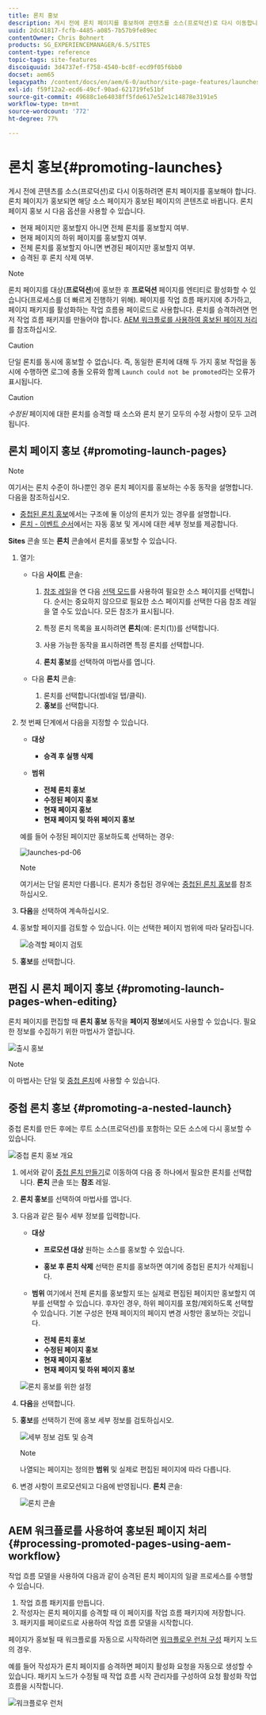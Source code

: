 ```yaml
---
title: 론치 홍보
description: 게시 전에 론치 페이지를 홍보하여 콘텐츠를 소스(프로덕션)로 다시 이동합니다.
uuid: 2dc41817-fcfb-4485-a085-7b57b9fe89ec
contentOwner: Chris Bohnert
products: SG_EXPERIENCEMANAGER/6.5/SITES
content-type: reference
topic-tags: site-features
discoiquuid: 3d4737ef-f758-4540-bc8f-ecd9f05f6bb0
docset: aem65
legacypath: /content/docs/en/aem/6-0/author/site-page-features/launches
exl-id: f59f12a2-ecd6-49cf-90ad-621719fe51bf
source-git-commit: 49688c1e64038ff5fde617e52e1c14878e3191e5
workflow-type: tm+mt
source-wordcount: '772'
ht-degree: 77%

---
```


# 론치 홍보{#promoting-launches}

게시 전에 콘텐츠를 소스(프로덕션)로 다시 이동하려면 론치 페이지를 홍보해야 합니다. 론치 페이지가 홍보되면 해당 소스 페이지가 홍보된 페이지의 콘텐츠로 바뀝니다. 론치 페이지 홍보 시 다음 옵션을 사용할 수 있습니다.

* 현재 페이지만 홍보할지 아니면 전체 론치를 홍보할지 여부.
* 현재 페이지의 하위 페이지를 홍보할지 여부.
* 전체 론치를 홍보할지 아니면 변경된 페이지만 홍보할지 여부.
* 승격된 후 론치 삭제 여부.

>[!NOTE]
>
>론치 페이지를 대상(**프로덕션**)에 홍보한 후 **프로덕션** 페이지를 엔티티로 활성화할 수 있습니다(프로세스를 더 빠르게 진행하기 위해). 페이지를 작업 흐름 패키지에 추가하고, 페이지 패키지를 활성화하는 작업 흐름용 페이로드로 사용합니다. 론치를 승격하려면 먼저 작업 흐름 패키지를 만들어야 합니다. [AEM 워크플로를 사용하여 홍보된 페이지 처리](#processing-promoted-pages-using-aem-workflow)를 참조하십시오.

>[!CAUTION]
>
>단일 론치를 동시에 홍보할 수 없습니다. 즉, 동일한 론치에 대해 두 가지 홍보 작업을 동시에 수행하면 로그에 충돌 오류와 함께 `Launch could not be promoted`라는 오류가 표시됩니다.

>[!CAUTION]
>
>*수정된* 페이지에 대한 론치를 승격할 때 소스와 론치 분기 모두의 수정 사항이 모두 고려됩니다.

## 론치 페이지 홍보 {#promoting-launch-pages}

>[!NOTE]
>
>여기서는 론치 수준이 하나뿐인 경우 론치 페이지를 홍보하는 수동 동작을 설명합니다. 다음을 참조하십시오.
>
>* [중첩된 론치 홍보](#promoting-a-nested-launch)에서는 구조에 둘 이상의 론치가 있는 경우를 설명합니다.
>* [론치 - 이벤트 순서](/help/sites-authoring/launches.md#launches-the-order-of-events)에서는 자동 홍보 및 게시에 대한 세부 정보를 제공합니다.
>

**Sites** 콘솔 또는 **론치** 콘솔에서 론치를 홍보할 수 있습니다.

1. 열기:

   * 다음 **사이트** 콘솔:

      1. [참조 레일](/help/sites-authoring/author-environment-tools.md#showingpagereferences)을 연 다음 [선택 모드](/help/sites-authoring/basic-handling.md)를 사용하여 필요한 소스 페이지를 선택합니다. 순서는 중요하지 않으므로 필요한 소스 페이지를 선택한 다음 참조 레일을 열 수도 있습니다. 모든 참조가 표시됩니다.

      1. 특정 론치 목록을 표시하려면 **론치**(예: 론치(1))를 선택합니다.
      1. 사용 가능한 동작을 표시하려면 특정 론치를 선택합니다.
      1. **론치 홍보**&#x200B;를 선택하여 마법사를 엽니다.

   * 다음 **론치** 콘솔:

      1. 론치를 선택합니다(썸네일 탭/클릭).
      1. **홍보**&#x200B;를 선택합니다.

1. 첫 번째 단계에서 다음을 지정할 수 있습니다.

   * **대상**

      * **승격 후 실행 삭제**

   * **범위**

      * **전체 론치 홍보**
      * **수정된 페이지 홍보**
      * **현재 페이지 홍보**
      * **현재 페이지 및 하위 페이지 홍보**

   예를 들어 수정된 페이지만 홍보하도록 선택하는 경우:

   ![launches-pd-06](assets/launches-pd-06.png)

   >[!NOTE]
   >
   >여기서는 단일 론치만 다룹니다. 론치가 중첩된 경우에는 [중첩된 론치 홍보](#promoting-a-nested-launch)를 참조하십시오.

1. **다음**&#x200B;을 선택하여 계속하십시오.
1. 홍보할 페이지를 검토할 수 있습니다. 이는 선택한 페이지 범위에 따라 달라집니다.

   ![승격할 페이지 검토](assets/chlimage_1-102.png)

1. **홍보**&#x200B;를 선택합니다.

## 편집 시 론치 페이지 홍보 {#promoting-launch-pages-when-editing}

론치 페이지를 편집할 때 **론치 홍보** 동작을 **페이지 정보**&#x200B;에서도 사용할 수 있습니다. 필요한 정보를 수집하기 위한 마법사가 열립니다.

![출시 홍보](assets/chlimage_1-103.png)

>[!NOTE]
>
>이 마법사는 단일 및 [중첩 론치](#promoting-a-nested-launch)에 사용할 수 있습니다.

## 중첩 론치 홍보 {#promoting-a-nested-launch}

중첩 론치를 만든 후에는 루트 소스(프로덕션)를 포함하는 모든 소스에 다시 홍보할 수 있습니다.

![중첩 론치 홍보 개요](assets/chlimage_1-104.png)

1. 에서와 같이 [중첩 론치 만들기](#creatinganestedlaunchlaunchwithinalaunch)로 이동하여 다음 중 하나에서 필요한 론치를 선택합니다. **론치** 콘솔 또는 **참조** 레일.
1. **론치 홍보**&#x200B;를 선택하여 마법사를 엽니다.

1. 다음과 같은 필수 세부 정보를 입력합니다.

   * **대상**

      * **프로모션 대상**
원하는 소스를 홍보할 수 있습니다.

      * **홍보 후 론치 삭제**
선택한 론치를 홍보하면 여기에 중첩된 론치가 삭제됩니다.

   * **범위**
여기에서 전체 론치를 홍보할지 또는 실제로 편집된 페이지만 홍보할지 여부를 선택할 수 있습니다. 후자인 경우, 하위 페이지를 포함/제외하도록 선택할 수 있습니다. 기본 구성은 현재 페이지의 페이지 변경 사항만 홍보하는 것입니다.

      * **전체 론치 홍보**
      * **수정된 페이지 홍보**
      * **현재 페이지 홍보**
      * **현재 페이지 및 하위 페이지 홍보**

   ![론치 홍보를 위한 설정](assets/chlimage_1-105.png)

1. **다음**&#x200B;을 선택합니다.
1. **홍보**&#x200B;를 선택하기 전에 홍보 세부 정보를 검토하십시오.

   ![세부 정보 검토 및 승격](assets/chlimage_1-106.png)

   >[!NOTE]
   >
   >나열되는 페이지는 정의한 **범위** 및 실제로 편집된 페이지에 따라 다릅니다.

1. 변경 사항이 프로모션되고 다음에 반영됩니다. **론치** 콘솔:

   ![론치 콘솔](assets/chlimage_1-107.png)

## AEM 워크플로를 사용하여 홍보된 페이지 처리 {#processing-promoted-pages-using-aem-workflow}

작업 흐름 모델을 사용하여 다음과 같이 승격된 론치 페이지의 일괄 프로세스를 수행할 수 있습니다.

1. 작업 흐름 패키지를 만듭니다.
1. 작성자는 론치 페이지를 승격할 때 이 페이지를 작업 흐름 패키지에 저장합니다.
1. 패키지를 페이로드로 사용하여 작업 흐름 모델을 시작합니다.

페이지가 홍보될 때 워크플로를 자동으로 시작하려면 [워크플로우 런처 구성](/help/sites-administering/workflows-starting.md#workflows-launchers) 패키지 노드의 경우.

예를 들어 작성자가 론치 페이지를 승격하면 페이지 활성화 요청을 자동으로 생성할 수 있습니다. 패키지 노드가 수정될 때 작업 흐름 시작 관리자를 구성하여 요청 활성화 작업 흐름을 시작합니다.

![워크플로우 런처](assets/chlimage_1-108.png)
